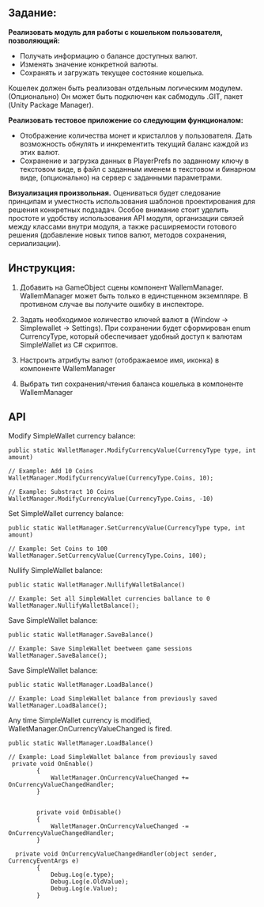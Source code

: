 ## Задание:

**Реализовать модуль для работы с кошельком пользователя, позволяющий:**
- Получать информацию о балансе доступных валют.
- Изменять значение конкретной валюты.
- Сохранять и загружать текущее состояние кошелька.

Кошелек должен быть реализован отдельным логическим модулем.
(Опционально) Он может быть подключен как сабмодуль .GIT, пакет (Unity Package Manager).

**Реализовать тестовое приложение со следующим функционалом:**
- Отображение количества монет и кристаллов у пользователя. Дать возможность обнулять и инкрементить текущий баланс каждой из этих валют.
- Сохранение и загрузка данных в PlayerPrefs по заданному ключу в текстовом виде, в файл с заданным именем в текстовом и бинарном виде, 
(опционально) на сервер с заданными параметрами.

**Визуализация произвольная.**
Оцениваться будет следование принципам и уместность использования шаблонов проектирования для решения конкретных подзадач. 
Особое внимание стоит уделить простоте и удобству использования API модуля, организации связей между классами внутри модуля, 
а также расширяемости готового решения (добавление новых типов валют, методов сохранения, сериализации).

## Инструкция:

1) Добавить на GameObject сцены компонент WallemManager. 
WallemManager может быть только в единстценном экземпляре. В противном случае вы получите ошибку в инспекторе.

2) Задать необходимое количество ключей валют в (Window -> Simplewallet -> Settings). 
При сохранении будет сформирован enum CurrencyType, который обеспечивает удобный доступ к валютам SimpleWallet из C# скриптов.

3) Настроить атрибуты валют (отображаемое имя, иконка) в компоненте WallemManager

4) Выбрать тип сохранения/чтения баланса кошелька в компоненте WallemManager

## API

Modify SimpleWallet currency balance:
```
public static WalletManager.ModifyCurrencyValue(CurrencyType type, int amount)

// Example: Add 10 Coins
WalletManager.ModifyCurrencyValue(CurrencyType.Coins, 10);

// Example: Substract 10 Coins
WalletManager.ModifyCurrencyValue(CurrencyType.Coins, -10)

```

Set SimpleWallet currency balance:
```
public static WalletManager.SetCurrencyValue(CurrencyType type, int amount)

// Example: Set Coins to 100
WalletManager.SetCurrencyValue(CurrencyType.Coins, 100);
```

Nullify SimpleWallet balance:
```
public static WalletManager.NullifyWalletBalance()

// Example: Set all SimpleWallet currencies ballance to 0
WalletManager.NullifyWalletBalance();
```

Save SimpleWallet balance:
```
public static WalletManager.SaveBalance()

// Example: Save SimpleWallet beetween game sessions
WalletManager.SaveBalance();
```

Save SimpleWallet balance:
```
public static WalletManager.LoadBalance()

// Example: Load SimpleWallet balance from previously saved
WalletManager.LoadBalance();
```

Any time SimpleWallet currency is modified, WalletManager.OnCurrencyValueChanged is fired.

```
public static WalletManager.LoadBalance()

// Example: Load SimpleWallet balance from previously saved
 private void OnEnable()
        {
            WalletManager.OnCurrencyValueChanged += OnCurrencyValueChangedHandler;
        }


        private void OnDisable()
        {
            WalletManager.OnCurrencyValueChanged -= OnCurrencyValueChangedHandler;
        }
        
  private void OnCurrencyValueChangedHandler(object sender, CurrencyEventArgs e)
        {
            Debug.Log(e.type);
            Debug.Log(e.OldValue);
            Debug.Log(e.Value);
        }
```

